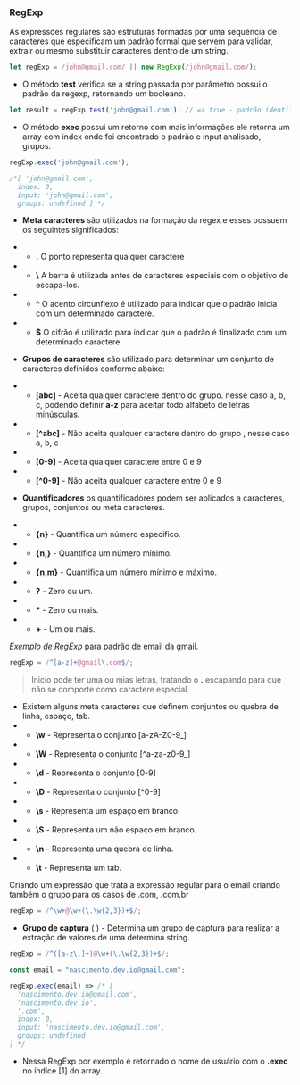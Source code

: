 ### RegExp

As expressões regulares são estruturas formadas por uma sequência de caracteres que especificam um padrão formal que servem para validar, extrair ou mesmo substituir caracteres dentro de um string.

```js
let regExp = /john@gmail.com/ || new RegExp(/john@gmail.com/);
```

- O método **test** verifica se a string passada por parâmetro possui o padrão da regexp, retornando um booleano.

```js
let result = regExp.test('john@gmail.com'); // => true - padrão identificado
```

- O método **exec** possui um retorno com mais informações ele retorna um array com index onde foi encontrado o padrão e input analisado, grupos.

```js
regExp.exec('john@gmail.com');

/*[ 'john@gmail.com',
  index: 0,
  input: 'john@gmail.com',
  groups: undefined ] */
```

- **Meta caracteres** são utilizados na formação da regex e esses possuem os seguintes significados:
- - **.** O ponto representa qualquer caractere
- - **\\** A barra é utilizada antes de caracteres especiais com o objetivo de escapa-los.
- - **^** O acento circunflexo é utilizado para indicar que o padrão inicia com um determinado caractere.
- - **$** O cifrão é utilizado para indicar que o padrão é finalizado com um determinado caractere

- **Grupos de caracteres** são utilizado para determinar um conjunto de caracteres definidos conforme abaixo:
- - **[abc]** - Aceita qualquer caractere dentro do grupo. nesse caso a, b, c, podendo definir **a-z** para aceitar todo alfabeto de letras minúsculas.
- - **[^abc]** - Não aceita qualquer caractere dentro do grupo , nesse caso a, b, c
- - **[0-9]** - Aceita qualquer caractere entre 0 e 9
- - **[^0-9]** - Não aceita qualquer caractere entre 0 e 9

- **Quantificadores** os quantificadores podem ser aplicados a caracteres, grupos, conjuntos ou meta caracteres.
- - **{n}** - Quantifica um número especifico.
- - **{n,}** - Quantifica um número mínimo.
- - **{n,m}** - Quantifica um número mínimo e máximo.
- - **?** - Zero ou um.
- - **\*** - Zero ou mais.
- - **\+** - Um ou mais.

_Exemplo de RegExp_ para padrão de email da gmail.

```js
regExp = /^[a-z]+@gmail\.com$/;
```

> Inicio pode ter uma ou mias letras, tratando o **.** escapando para que não se comporte como caractere especial.

- Existem alguns meta caracteres que definem conjuntos ou quebra de linha, espaço, tab.
- - **\w** - Representa o conjunto [a-zA-Z0-9_]
- - **\W** - Representa o conjunto [^a-za-z0-9_]
- - **\d** - Representa o conjunto [0-9]
- - **\D** - Representa o conjunto [^0-9]
- - **\s** - Representa um espaço em branco.
- - **\S** - Representa um não espaço em branco.
- - **\n** - Representa uma quebra de linha.
- - **\t** - Representa um tab.

Criando um expressão que trata a expressão regular para o email criando também o grupo para os casos de .com, .com.br

```js
regExp = /^\w+@\w+(\.\w{2,3})+$/;
```

- **Grupo de captura** ( ) - Determina um grupo de captura para realizar a extração de valores de uma determina string.

```js
regExp = /^([a-z\.]+)@\w+(\.\w{2,3})+$/;

const email = "nascimento.dev.io@gmail.com";

regExp.exec(email) => /* [
  'nascimento.dev.io@gmail.com',
  'nascimento.dev.io',
  '.com',
  index: 0,
  input: 'nascimento.dev.io@gmail.com',
  groups: undefined
] */
```

- Nessa RegExp por exemplo é retornado o nome de usuário com o **.exec** no índice [1] do array.
